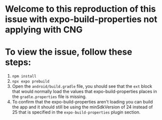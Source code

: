 # Welcome to this reproduction of this issue with expo-build-properties not applying with CNG

# To view the issue, follow these steps:
1. `npm install`
2. `npx expo prebuild`
3. Open the `android/build.gradle` file, you should see that the `ext` block that would normally load the values that expo-build-properties places in the `gradle.properties` file is missing.
4. To confirm that the expo-build-properties aren't loading you can build the app and it should still be using the minSdkVersion of 24 instead of 25 that is specified in the `expo-build-properties` plugin section.
